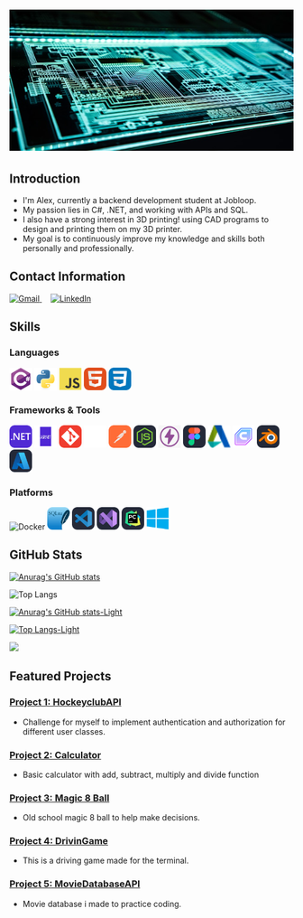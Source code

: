 # <img src="images/chip.jpg" alt="meg" width="100%" height="250">

## Introduction

- I'm Alex, currently a backend development student at Jobloop.
- My passion lies in C#, .NET, and working with APIs and SQL.
- I also have a strong interest in 3D printing! using CAD programs to design and printing them on my 3D printer.
- My goal is to continuously improve my knowledge and skills both personally and professionally.


## Contact Information

<a href="mailto:bax082024@gmail.com">
  <img src="https://img.shields.io/badge/-Gmail-D14836?style=flat-square&logo=gmail&logoColor=white" alt="Gmail" width="150" height="50">
</a>
&nbsp;&nbsp;&nbsp;
<a href="https://www.linkedin.com/in/alexander-busch-2789b4334/">
  <img src="https://img.shields.io/badge/LinkedIn-blue?style=flat-square&logo=linkedin&logoColor=white" alt="LinkedIn" width="150" height="50">
</a>





## Skills

### Languages
 <img src="images/csharp.svg" alt="C#" width="40" height="40">  <img src="images/python-original.svg" alt="Python" width="40" height="40">  <img src="images/Js.svg" alt="JavaScript" width="40" height="40">  <img src="images/HTML.svg" alt="HTML" width="40" height="40">  <img src="images/CSS.svg" alt="CSS" width="40" height="40"> 

### Frameworks & Tools 
 <img src="images/DotNet.svg" alt=".NET" width="40" height="40">  <img src="images/aspnet.png" alt="ASP.NET Core" width="40" height="40">  <img src="images/Git.svg" alt="Git" width="40" height="40">  <img src="images/white-git.png" alt="GitHub" width="40" height="40">  <img src="images/Postman.svg" alt="Postman" width="40" height="40">  <img src="images/NodeJS-Dark.svg" alt="Node.js" width="40" height="40">  <img src="images/Thunder.png" alt="Thunder Client" width="40" height="40">  <img src="images/Figma-Dark.svg" alt="Figma" width="40" height="40">  <img src="images/autodesk.png" alt="Autodesk" width="40" height="40">  <img src="images/ultimaker-cura.png" alt="Ultimaker Cura" width="40" height="40">  <img src="images/Blender-Dark.svg" alt="Blender" width="40" height="40">  <img src="images/Azure-Dark.svg" alt="Azure" width="40" height="40"> 


### Platforms
 <img src="https://img.shields.io/badge/-Docker-2496ED?style=flat-square&logo=docker&logoColor=white" alt="Docker" width="40" height="40">  <img src="images/SQLite.svg" alt="SQL Server" width="40" height="40">  <img src="images/VSCode-Dark.svg" alt="Visual Studio Code" width="40" height="40">  <img src="images/VisualStudio.svg" alt="Visual Studio" width="40" height="40">  <img src="images/PyCharm-Dark.svg" alt="PyCharm" width="40" height="40">  <img src="images/windows8-original.svg" alt="Windows" width="40" height="40">  



## GitHub Stats

[![Anurag's GitHub stats](https://github-readme-stats.vercel.app/api?username=bax082024&hide=stars&show_icons=true&bg_color=0d1117&title_color=ffffff&icon_color=79ff97&text_color=ffffff&border_color=30363d&border_radius=10)](https://github.com/bax082024/github-readme-stats)

![Top Langs](https://github-readme-stats.vercel.app/api/top-langs/?username=bax082024&layout=compact&bg_color=0d1117&size_weight=0.2&count_weight=0.5&title_color=ffffff&text_color=ffffff&border_color=30363d&border_radius=10)

[![Anurag's GitHub stats-Light](https://github-readme-stats.vercel.app/api?username=bax082024&show_icons=true&bg_color=100,ffecd9,f21f1f&title_color=f21f1f&icon_color=f21f1f&text_color=636363&border_color=787878&border_radius=10&theme=default#gh-light-mode-only)](https://github.com/bax082024/github-readme-stats#gh-light-mode-only)

[![Top Langs-Light](https://github-readme-stats.vercel.app/api/top-langs/?username=bax082024&size_weight=1&count_weight=0.5&bg_color=120,ffecd9,f21f1f&title_color=f21f1f&icon_color=f21f1f&text_color=636363&border_color=787878&border_radius=10&theme=default#gh-light-mode-only)](https://github.com/bax082024/github-readme-stats#gh-light-mode-only)

![](https://komarev.com/ghpvc/?username=bax082024&color=30363d&style=flat-square)

## Featured Projects

### [Project 1: HockeyclubAPI](https://github.com/bax082024/HockeyClubAPI)
- Challenge for myself to implement authentication and authorization for different user classes.

### [Project 2: Calculator](https://github.com/bax082024/CalculatorBasic)
- Basic calculator with add, subtract, multiply and divide function

### [Project 3: Magic 8 Ball](https://github.com/bax082024/Magic-8-Ball-JS.git)
- Old school magic 8 ball to help make decisions.

### [Project 4: DrivinGame](https://github.com/bax082024/DrivinGame-)
- This is a driving game made for the terminal.

### [Project 5: MovieDatabaseAPI](https://github.com/bax082024/MovieDataBaseAPI)
- Movie database i made to practice coding.

